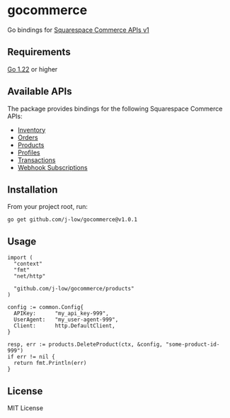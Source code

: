 # gocommerce

Go bindings for [Squarespace Commerce APIs v1](https://developers.squarespace.com/commerce-apis/overview)

## Requirements

[Go 1.22](https://go.dev/doc/install) or higher

## Available APIs

The package provides bindings for the following Squarespace Commerce APIs:

- [Inventory](https://developers.squarespace.com/commerce-apis/inventory-overview)
- [Orders](https://developers.squarespace.com/commerce-apis/orders-overview)
- [Products](https://developers.squarespace.com/commerce-apis/products-overview)
- [Profiles](https://developers.squarespace.com/commerce-apis/profiles-overview)
- [Transactions](https://developers.squarespace.com/commerce-apis/transactions-overview)
- [Webhook Subscriptions](https://developers.squarespace.com/commerce-apis/webhook-subscriptions-overview)

## Installation

From your project root, run:

```
go get github.com/j-low/gocommerce@v1.0.1
```

## Usage

```
import (
  "context"
  "fmt"
  "net/http"

  "github.com/j-low/gocommerce/products"
)

config := common.Config{
  APIKey:      "my_api_key-999",
  UserAgent:   "my_user-agent-999",
  Client:      http.DefaultClient,
}

resp, err := products.DeleteProduct(ctx, &config, "some-product-id-999")
if err != nil {
  return fmt.Println(err)
}
```

## License

MIT License
